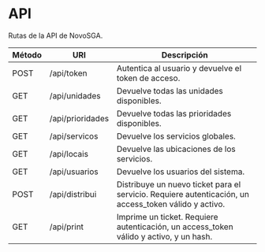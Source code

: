 # API

Rutas de la API de NovoSGA.

| Método | URI | Descripción |
| --- | --- | --- |
| POST | /api/token | Autentica al usuario y devuelve el token de acceso. |
| GET | /api/unidades | Devuelve todas las unidades disponibles. |
| GET | /api/prioridades | Devuelve todas las prioridades disponibles. |
| GET | /api/servicos | Devuelve los servicios globales. |
| GET | /api/locais | Devuelve las ubicaciones de los servicios. |
| GET | /api/usuarios | Devuelve los usuarios del sistema. |
| POST | /api/distribui | Distribuye un nuevo ticket para el servicio. Requiere autenticación, un access_token válido y activo. |
| GET | /api/print | Imprime un ticket. Requiere autenticación, un access_token válido y activo, y un hash. |
